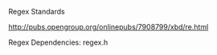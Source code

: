 Regex Standards

http://pubs.opengroup.org/onlinepubs/7908799/xbd/re.html

Regex Dependencies: regex.h
